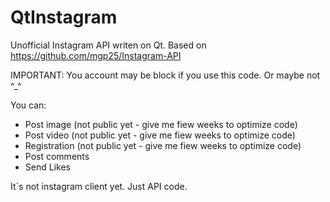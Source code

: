 # QtInstagram
Unofficial Instagram API writen on Qt. Based on https://github.com/mgp25/Instagram-API

IMPORTANT: You account may be block if you use this code. Or maybe not ^_^

You can:
* Post image (not public yet - give me fiew weeks to optimize code)
* Post video (not public yet - give me fiew weeks to optimize code)
* Registration (not public yet - give me fiew weeks to optimize code)
* Post comments
* Send Likes

It`s not instagram client yet. Just API code.
